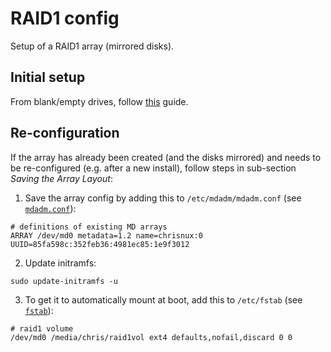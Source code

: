 # RAID1 config

Setup of a RAID1 array (mirrored disks).

## Initial setup

From blank/empty drives, follow [this](https://www.digitalocean.com/community/tutorials/how-to-create-raid-arrays-with-mdadm-on-ubuntu-18-04#creating-a-raid-1-array) guide.

## Re-configuration

If the array has already been created (and the disks mirrored) and needs to be re-configured (e.g. after a new install), follow steps in sub-section _Saving the Array Layout_:

1. Save the array config by adding this to `/etc/mdadm/mdadm.conf` (see [`mdadm.conf`](./mdadm.conf)):

```
# definitions of existing MD arrays
ARRAY /dev/md0 metadata=1.2 name=chrisnux:0 UUID=85fa598c:352feb36:4981ec85:1e9f3012
```

2. Update initramfs:

```
sudo update-initramfs -u
```

3. To get it to automatically mount at boot, add this to `/etc/fstab` (see [`fstab`](./fstab)):

```
# raid1 volume
/dev/md0 /media/chris/raid1vol ext4 defaults,nofail,discard 0 0
```
